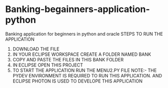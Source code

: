 # Banking-begainners-application-python
Banking application for beginners in python and oracle 
STEPS TO RUN THE APPLICATION
1. DOWNLOAD THE FILE
2. IN YOUR ECLIPSE WORKSPACE CREATE A FOLDER NAMED BANK
3. COPY AND PASTE THE FILES IN THIS BANK FOLDER
4. IN ECLIPSE OPEN THIS PROJECT
5.  TO START THE APPLICATION RUN THE MENU2.PY FILE
NOTE:- THE PYDEV ENVIRONMENT IS REQUIRED TO RUN THIS APPLICATION.
AND ECLIPSE PHOTON IS USED TO DEVELOPE THIS APPLICATION
